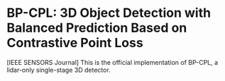 # BP-CPL: 3D Object Detection with Balanced Prediction Based on Contrastive Point Loss
[IEEE SENSORS Journal] This is the official implementation of BP-CPL, a lidar-only single-stage 3D detector.
